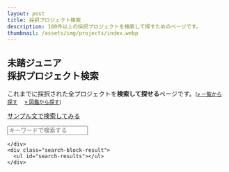 ```yaml
---
layout: post
title: 採択プロジェクト検索
description: 100件以上の採択プロジェクトを検索して探すためのページです。
thumbnail: /assets/img/projects/index.webp
---
```


<div class="projects">
  <h2 id='search'>
    <a href='#search'><i class="fa-regular fa-magnifying-glass"></i></a>
    未踏ジュニア<br>
    採択プロジェクト検索
  </h2>
  <p>
    これまでに採択された全プロジェクトを<b>検索して探せる</b>ページです。<small>(<a href='/projects'>&raquo; 一覧から探す</a>&nbsp;&nbsp;&nbsp;&nbsp;&nbsp;<a href='/projects/showcase'>&raquo; 図鑑から探す</a>)</small>
  </p>

  <a href="#" class="button" id="category-link">サンプル文で検索してみる</a>

  <!-- Project Search -->
  <div class="search-position">
    <div class="search-block">
      <div class="search-block-input">
	<span class="search-icon"></span>
      </div>
      <input id="search-input" class="search-input" type="text" name="" value="" placeholder="キーワードで検索する" >

    </div>
    <div class="search-block-result">
      <ul id="search-results"></ul>
    </div>
  </div>

  <script src="/assets/js/simple-jekyll-search.js"></script>
  <script type="text/javascript">
   let placeholder_text = 'キーワードで検索する (例: ';
   const categories = ['自作', 'LINE', '言語', 'ゲーム', '学習', 'VR', 'Web', 'アプリ', 'SNS', 'デザイン',
		       '音', 'ツール', 'OS', '3D', '自動', '教育', 'IoT', '生体', '脆弱性', 'ブロック',
                       '暗号', '学校', '学生', '美容', '動画', '環境', '電磁', 'デバイス', '単語', '危険',
		       '2016', '2022', '生成', 'AI', 'ゆっくり', 'エンジン', 'モーター', '会議', '制御',
                       '小説', '支援'];

   // Durstenfeld Shuffle Algorithm
   // https://ja.wikipedia.org/wiki/フィッシャー–イェーツのシャッフル
   for (i=categories.length; 1<i ; i--) {
     j = Math.floor(Math.random() * i);
     [categories[j], categories[i-1]] = [categories[i-1], categories[j]];
   }
   placeholder_text += categories[0] + ", " + categories[1] + ", " + categories[2] + ")";
   document.getElementById("search-input").placeholder = placeholder_text;

   const sjs = SimpleJekyllSearch({
     searchInput:          document.getElementById('search-input'),
     resultsContainer:     document.getElementById('search-results'),
     json:                 '/projects/search.json',
     limit:                20,
     exclude:              ['assets', 'img', 'webp', 'projects'],
     searchResultTemplate: '<li><img class="lazyload" data-src="{thumbnail}" loading="lazy"><a href="{permalink}">{title}</a> <small>by {creators} / {mentor}PM</small><br><code>{description}</code></li>',
     noResultsText:        '検索結果が見つかりませんでした。'
   });

   function getQueryParam(name) {
     const  urlSearchParams = new URLSearchParams(window.location.search);
     return urlSearchParams.get(name);
   }

   function setInputValue(id, value) {
     const inputElement = document.getElementById(id);
     if (inputElement) {
       inputElement.value = value;
       sjs.search(value);
     }
   }

   function updateURL(paramName, paramValue) {
     const url = new URL(window.location.href);
     url.searchParams.set(paramName, paramValue);
     history.replaceState(null, '', url.toString());
   }

   function handleClick() {
     const randomCategory = categories[Math.floor(Math.random() * categories.length)];
     setInputValue('search-input', randomCategory);
     updateURL('q', randomCategory);
   }

   window.addEventListener('load', () => {
     const searchInput  = document.getElementById('search-input');
     const categoryLink = document.getElementById('category-link');

     if (searchInput) {
       searchInput.addEventListener('input', (event) => {
	 const inputValue = event.target.value;
	 updateURL('q', inputValue);
       });
     }

     if (categoryLink) {
       categoryLink.addEventListener('click', (event) => {
	 event.preventDefault();
	 handleClick();
       });
     }

     const queryParamValue = getQueryParam('q');
     if (queryParamValue) {
       setInputValue('search-input', queryParamValue);
     }
   });

  </script>
  <!-- Project Search -->
</div>
